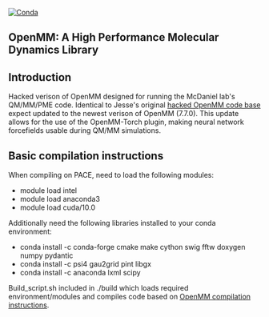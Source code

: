 [![Conda](https://img.shields.io/conda/v/conda-forge/openmm.svg)](https://anaconda.org/conda-forge/openmm)

## OpenMM: A High Performance Molecular Dynamics Library

Introduction
------------

Hacked verison of OpenMM designed for running the McDaniel lab's QM/MM/PME code. Identical to Jesse's original [hacked OpenMM code base](https://github.com/jmcdaniel43/openmm) expect updated to the newest verison of OpenMM (7.7.0). This update allows for the use of the OpenMM-Torch plugin, making neural network forcefields usable during QM/MM simulations.

Basic compilation instructions
------------
When compiling on PACE, need to load the following modules:
 - module load intel
 - module load anaconda3
 - module load cuda/10.0

Additionally need the following libraries installed to your conda environment:
 - conda install -c conda-forge cmake make cython swig fftw doxygen numpy pydantic
 - conda install -c psi4 gau2grid pint libgx
 - conda install -c anaconda lxml scipy

Build_script.sh included in ./build which loads required environment/modules and compiles code based on [OpenMM compilation instructions](http://docs.openmm.org/latest/userguide/library/02_compiling.html).
